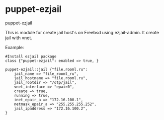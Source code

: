 puppet-ezjail
=============

puppet-ezjail


This is module for create jail host's on Freebsd using ezjail-admin. It create jail with vnet.

Example:
 
    #Install ezjail package
    class {"puppet-ezjail": enabled => true, }

    puppet-ezjail::jail {"file.rooml.ru":
        jail_name => "file_rooml_ru",
        jail_hostname => "file.rooml.ru",
        jail_rootdir => "/otp/jail",
        vnet_interface => "epair0",
        create => true,
        running => true,
        inet_epair_a => "172.16.100.1",
        netmask_epair_a => "255.255.255.252",
        jail_ipaddress => "172.16.100.2",
    }
